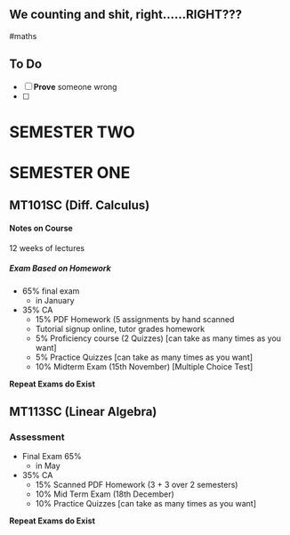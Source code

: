 ## We counting and shit, right......RIGHT???
#maths

## To Do
- [ ] **Prove** someone wrong
- [ ] 


# SEMESTER TWO





# SEMESTER ONE
## MT101SC (Diff. Calculus)
#### Notes on Course
12 weeks of lectures
##### Exam Based on Homework
- 65% final exam
	- in January
- 35% CA
	- 15% PDF Homework (5 assignments by hand scanned
	- Tutorial signup online, tutor grades homework
	- 5% Proficiency course (2 Quizzes) [can take as many times as you want]
	- 5% Practice Quizzes [can take as many times as you want]
	- 10% Midterm Exam (15th November) [Multiple Choice Test]

**Repeat Exams do Exist**


## MT113SC (Linear Algebra)
### Assessment
- Final Exam 65%
	- in May
- 35% CA
	- 15% Scanned PDF Homework (3 + 3 over 2 semesters)
	- 10% Mid Term Exam (18th December)
	- 10% Practice Quizzes [can take as many times as you want]

**Repeat Exams do Exist**

